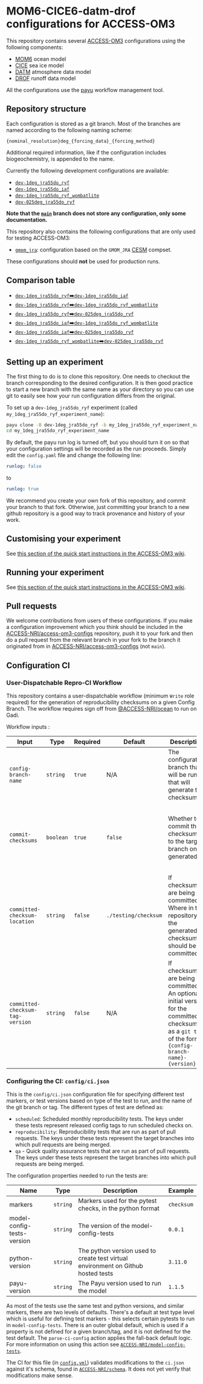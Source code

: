 # MOM6-CICE6-datm-drof configurations for ACCESS-OM3

This repository contains several
[ACCESS-OM3](https://github.com/COSIMA/access-om3) configurations using the
following components:

- [MOM6](https://mom6.readthedocs.io/) ocean model
- [CICE](https://github.com/CICE-Consortium/CICE) sea ice model
- [DATM](https://escomp.github.io/CDEPS/versions/master/html/datm.html) atmosphere data model
- [DROF](https://escomp.github.io/CDEPS/versions/master/html/drof.html) runoff data model

All the configurations use the [payu](https://payu.readthedocs.io/en/latest/)
workflow management tool.

## Repository structure

Each configuration is stored as a git branch. Most of the branches are named
according to the following naming scheme:

`{nominal_resolution}deg_{forcing_data}_{forcing_method}`

Additional required information, like if the configuration includes
biogeochemistry, is appended to the name.

Currently the following development configurations are available:

- [`dev-1deg_jra55do_ryf`](https://github.com/ACCESS-NRI/access-om3-configs/tree/dev-1deg_jra55do_ryf)
- [`dev-1deg_jra55do_iaf`](https://github.com/ACCESS-NRI/access-om3-configs/tree/dev-1deg_jra55do_iaf)
- [`dev-1deg_jra55do_ryf_wombatlite`](https://github.com/ACCESS-NRI/access-om3-configs/tree/dev-1deg_jra55do_ryf_wombatlite)
- [`dev-025deg_jra55do_ryf`](https://github.com/ACCESS-NRI/access-om3-configs/tree/dev-025deg_jra55do_ryf)

**Note that the [`main`](https://github.com/ACCESS-NRI/access-om3-configs/tree/main) branch
does not store any configuration, only some documentation.**

This repository also contains the following configurations that are only used
for testing ACCESS-OM3:

- [`gmom_jra`](https://github.com/ACCESS-NRI/access-om3-configs/tree/gmom_jra):
  configuration based on the `GMOM_JRA` [CESM](https://github.com/ESCOMP/CMEPS/)
  compset.

These configurations should **not** be used for production runs.

## Comparison table

- [`dev-1deg_jra55do_ryf`➡️`dev-1deg_jra55do_iaf`](https://github.com/ACCESS-NRI/access-om3-configs/compare/dev-1deg_jra55do_ryf..dev-1deg_jra55do_iaf)
- [`dev-1deg_jra55do_ryf`➡️`dev-1deg_jra55do_ryf_wombatlite`](https://github.com/ACCESS-NRI/access-om3-configs/compare/dev-1deg_jra55do_ryf..dev-1deg_jra55do_ryf_wombatlite)
- [`dev-1deg_jra55do_ryf`➡️`dev-025deg_jra55do_ryf`](https://github.com/ACCESS-NRI/access-om3-configs/compare/dev-1deg_jra55do_ryf..dev-025deg_jra55do_ryf)
- [`dev-1deg_jra55do_iaf`➡️`dev-1deg_jra55do_ryf_wombatlite`](https://github.com/ACCESS-NRI/access-om3-configs/compare/dev-1deg_jra55do_iaf..dev-1deg_jra55do_ryf_wombatlite)
- [`dev-1deg_jra55do_iaf`➡️`dev-025deg_jra55do_ryf`](https://github.com/ACCESS-NRI/access-om3-configs/compare/dev-1deg_jra55do_iaf..dev-025deg_jra55do_ryf)
- [`dev-1deg_jra55do_ryf_wombatlite`➡️`dev-025deg_jra55do_ryf`](https://github.com/ACCESS-NRI/access-om3-configs/compare/dev-1deg_jra55do_ryf_wombatlite..dev-025deg_jra55do_ryf)

## Setting up an experiment

The first thing to do is to clone this repository. One needs to checkout the branch corresponding to the desired
configuration. It is then good practice to start a new branch with the same name
as your directory so you can use git to easily see how your run configuration
differs from the original.

To set up a `dev-1deg_jra55do_ryf` experiment (called `my_1deg_jra55do_ryf_experiment_name`):

```bash
payu clone -B dev-1deg_jra55do_ryf -b my_1deg_jra55do_ryf_experiment_name https://github.com/access-nri/access-om3-configs.git my_1deg_jra55do_ryf_experiment_name
cd my_1deg_jra55do_ryf_experiment_name
```
By default, the payu run log is turned off, but you should turn it on so that
your configuration settings will be recorded as the run proceeds. Simply edit
the `config.yaml` file and change the following line:

```yaml
runlog: false
```

to

```yaml
runlog: true
```
We recommend you create your own fork of this repository, and commit your branch to that fork. Otherwise, just committing your branch to a new github repository is a good way to track provenance and history of your work.

## Customising your experiment

See [this section of the quick start instructions in the ACCESS-OM3
wiki](https://github.com/COSIMA/access-om3/wiki/Quick-start#customising-your-experiment).

## Running your experiment

See [this section of the quick start instructions in the ACCESS-OM3
wiki](https://github.com/COSIMA/access-om3/wiki/Quick-start#running).

## Pull requests

We welcome contributions from users of these configurations. If you make a
configuration improvement which you think should be included in the [ACCESS-NRI/access-om3-configs](https://github.com/ACCESS-NRI/access-om3-configs)
repository, push it to your fork and then do a pull request from the relevant
branch in your fork to the branch it originated from in [ACCESS-NRI/access-om3-configs](https://github.com/ACCESS-NRI/access-om3-configs)
(not `main`).

## Configuration CI

### User-Dispatchable Repro-CI Workflow

This repository contains a user-dispatchable workflow (minimum `Write` role required) for the generation of reproducibility checksums on a given Config Branch. The workflow requires sign off from [@ACCESS-NRI/ocean](https://github.com/orgs/ACCESS-NRI/teams/ocean) to run on Gadi.

Workflow inputs :

| Input | Type | Required | Default | Description | Example | Notes |
| ----- | ---- | -------- | ------- | ----------- | ------- | ----- |
| `config-branch-name` | `string` | `true` | N/A | The configuration branch that will be run that will generate the checksums | `dev-025deg_jra55do_ryf` | This can be any branch - not just `release` or `dev` branches |
| `commit-checksums` | `boolean` | `true` | `false` | Whether to commit the checksums to the target branch once generated | `true` | If unchecked, the checksums are still accessible as a workflow run artifact |
| `committed-checksum-location` | `string` | `false` | `./testing/checksum` | If checksums are being committed: Where in the repository the generated checksums should be committed | `./some/dir` | Requires the path starting with `.` |
| `committed-checksum-tag-version` | `string` | `false` | N/A | If checksums are being committed: An optional initial version for the committed checksums as a `git tag` of the form `{config-branch-name}-{version}` | `1.0` | If left blank, no tag will be added |

### Configuring the CI: `config/ci.json`

This is the `config/ci.json` configuration file for specifying different test markers, or test versions based on type of the test to run, and the name of the git branch or tag. The different types of test are defined as:

- `scheduled`: Scheduled monthly reproducibility tests. The keys under these tests represent released config tags to run scheduled checks on.
- `reproducibility`: Reproducibility tests that are run as part of pull requests. The keys under these tests represent the target branches into which pull requests are being merged.
- `qa` - Quick quality assurance tests that are run as part of pull requests. The keys under these tests represent the target branches into which pull requests are being merged.

The configuration properties needed to run the tests are:

| Name | Type | Description |  Example |
| ---- | ---- | ----------- | -------- |
| markers | `string` | Markers used for the pytest checks, in the python format | `checksum` |
| model-config-tests-version | `string` | The version of the model-config-tests | `0.0.1` |
| python-version | `string` | The python version used to create test virtual environment on Github hosted tests | `3.11.0` |
| payu-version | `string` | The Payu version used to run the model | `1.1.5` |

As most of the tests use the same test and python versions, and similar markers, there are two levels of defaults. There's a default at test type level which is useful for defining test markers - this selects certain pytests to run in `model-config-tests`. There is an outer global default, which is used if a property is not defined for a given branch/tag, and it is not defined for the test default. The `parse-ci-config` action applies the fall-back default logic. For more information on using this action see [`ACCESS-NRI/model-config-tests`](https://github.com/ACCESS-NRI/model-config-tests/).

The CI for this file (in [`config.yml`](./.github/workflows/config.yml)) validates modifications to the `ci.json` against it's schema, found in [`ACCESS-NRI/schema`](https://github.com/ACCESS-NRI/schema). It does not yet verify that modifications make sense.
